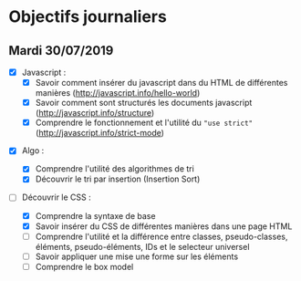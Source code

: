 # Objectifs journaliers

## Mardi 30/07/2019

- [x] Javascript :
  - [x] Savoir comment insérer du javascript dans du HTML de différentes manières (http://javascript.info/hello-world)
  - [x] Savoir comment sont structurés les documents javascript (http://javascript.info/structure)
  - [x] Comprendre le fonctionnement et l'utilité du `"use strict"` (http://javascript.info/strict-mode)

* [x] Algo :

  - [x] Comprendre l'utilité des algorithmes de tri
  - [x] Découvrir le tri par insertion (Insertion Sort)

* [ ] Découvrir le CSS :
  - [x] Comprendre la syntaxe de base
  - [x] Savoir insérer du CSS de différentes manières dans une page HTML
  - [ ] Comprendre l'utilité et la différence entre classes, pseudo-classes, éléments, pseudo-éléments, IDs et le selecteur universel
  - [ ] Savoir appliquer une mise une forme sur les éléments
  - [ ] Comprendre le box model
